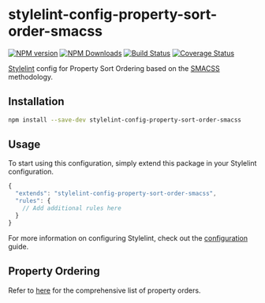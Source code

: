 # stylelint-config-property-sort-order-smacss

[![NPM version](https://img.shields.io/npm/v/stylelint-config-property-sort-order-smacss.svg)](https://www.npmjs.org/package/stylelint-config-property-sort-order-smacss)
[![NPM Downloads](https://img.shields.io/npm/dm/stylelint-config-property-sort-order-smacss.svg)](https://www.npmjs.org/package/stylelint-config-property-sort-order-smacss)
[![Build Status](https://travis-ci.org/cahamilton/stylelint-config-property-sort-order-smacss.svg?branch=master)](https://travis-ci.org/cahamilton/stylelint-config-property-sort-order-smacss)
[![Coverage Status](https://coveralls.io/repos/github/cahamilton/stylelint-config-property-sort-order-smacss/badge.svg?branch=master)](https://coveralls.io/github/cahamilton/stylelint-config-property-sort-order-smacss?branch=master)

[Stylelint](https://github.com/stylelint/stylelint) config for Property Sort Ordering based on the [SMACSS](http://smacss.com) methodology.

## Installation

```bash
npm install --save-dev stylelint-config-property-sort-order-smacss
`````

## Usage

To start using this configuration, simply extend this package in your Stylelint configuration.

```js
{
  "extends": "stylelint-config-property-sort-order-smacss",
  "rules": {
    // Add additional rules here
  }
}
```

For more information on configuring Stylelint, check out the [configuration](https://github.com/stylelint/stylelint/blob/master/docs/user-guide/configuration.md) guide. 

## Property Ordering

Refer to [here](https://github.com/cahamilton/css-property-sort-order-smacss/blob/master/index.js) for the comprehensive list of property orders. 
